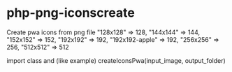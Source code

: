 # php-png-iconscreate
Create pwa icons from png file
 "128x128" => 128, 
"144x144" => 144, 
"152x152" => 152, 
"192x192" => 192, 
"192x192-apple" => 192, 
"256x256" => 256, 
"512x512" => 512


import class and (like example)
createIconsPwa(input_image, output_folder)